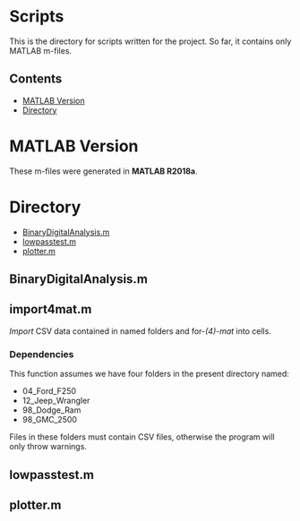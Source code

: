 # Scripts
This is the directory for scripts written for the project. So far, it contains only MATLAB m-files.

## Contents
* [MATLAB Version](#matlab-version)
* [Directory](#directory)

# MATLAB Version
These m-files were generated in **MATLAB R2018a**.

# Directory
* [BinaryDigitalAnalysis.m](binarydigitalanalysis.m)
* [lowpasstest.m](lowpasstest.m)
* [plotter.m](plotter.m)

## BinaryDigitalAnalysis.m


## import4mat.m
*Import* CSV data contained in named folders and for-*(4)*-*mat* into cells.

### Dependencies
This function assumes we have four folders in the present directory named:
* 04_Ford_F250
* 12_Jeep_Wrangler
* 98_Dodge_Ram
* 98_GMC_2500

Files in these folders must contain CSV files, otherwise the program will only throw warnings.

## lowpasstest.m


## plotter.m
